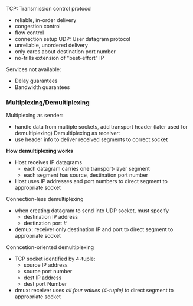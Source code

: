 TCP: Transmission control protocol
- reliable, in-order delivery
- congestion control
- flow control
- connection setup
UDP: User datagram protocol
- unreliable, unordered delivery
- only cares about destination port number
- no-frills extension of "best-effort" IP

Services not available:
- Delay guarantees
- Bandwidth guarantees


### Multiplexing/Demultiplexing

Multiplexing as sender:
- handle data from multiple sockets, add transport header (later used for demultiplexing)
Demultiplexing as receiver:
- use header info to deliver received segments to correct socket

__How demultiplexing works__
- Host receives IP datagrams
	- each datagram carries one transport-layer segment
	- each segment has source, destination port number
- Host uses IP addresses and port numbers to direct segment to appropriate socket

Connection-less demultiplexing
- when creating datagram to send into UDP socket, must specify
	- destination IP address
	- destination port #
- demux: receiver only destination IP and port to direct segment to appropriate socket

Conncetion-oriented demultiplexing
- TCP socket identified by 4-tuple:
	- source IP address
	- source port number
	- dest IP address
	- dest port Number
- dmux: receiver uses *all four values (4-tuple)* to direct segment to appropriate socket
